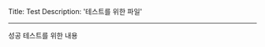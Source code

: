 Title: Test
Description: '테스트를 위한 파일'

---

<!-- {{ LINKS }} -->

<!-- {{ LINKS }} -->

성공 테스트를 위한 내용